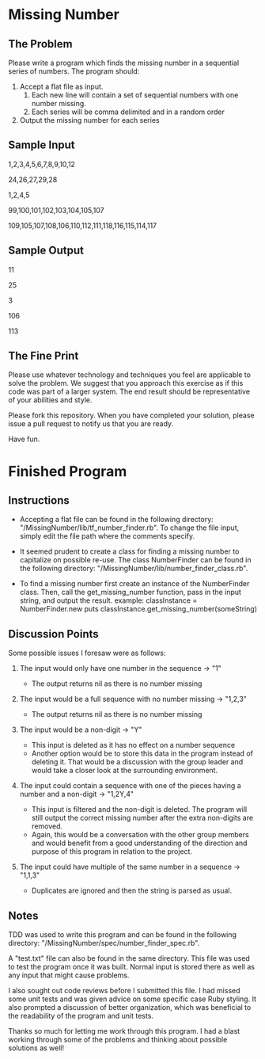 Missing Number
==============

The Problem
-----------
Please write a program which finds the missing number in a sequential series of numbers. The program should:

1. Accept a flat file as input.
	1. Each new line will contain a set of sequential numbers with one number missing.
	2. Each series will be comma delimited and in a random order
2. Output the missing number for each series

Sample Input
------------
1,2,3,4,5,6,7,8,9,10,12

24,26,27,29,28

1,2,4,5

99,100,101,102,103,104,105,107

109,105,107,108,106,110,112,111,118,116,115,114,117

Sample Output
-------------
11

25

3

106

113

The Fine Print
--------------
Please use whatever technology and techniques you feel are applicable to solve the problem. We suggest that you approach this exercise as if this code was part of a larger system. The end result should be representative of your abilities and style.

Please fork this repository. When you have completed your solution, please issue a pull request to notify us that you are ready.

Have fun.



Finished Program
================

Instructions
------------
- Accepting a flat file can be found in the following directory:
	"/MissingNumber/lib/tf_number_finder.rb".
	To change the file input, simply edit the file path where the comments specify.

- It seemed prudent to create a class for finding a missing number to capitalize on possible re-use.
	The class NumberFinder can be found in the following directory:
	"/MissingNumber/lib/number_finder_class.rb".

- To find a missing number first create an instance of the NumberFinder class.
	Then, call the get_missing_number function, pass in the input string, and output the result.
	example:
		classInstance = NumberFinder.new
		puts classInstance.get_missing_number(someString)

Discussion Points
-----------------
Some possible issues I foresaw were as follows:
1. The input would only have one number in the sequence -> "1"
	- The output returns nil as there is no number missing

2. The input would be a full sequence with no number missing -> "1,2,3"
	- The output returns nil as there is no number missing

3. The input would be a non-digit -> "Y"
	- This input is deleted as it has no effect on a number sequence
	- Another option would be to store this data in the program instead of deleting it. That would be a discussion with the group leader and would take a closer look at the surrounding environment.

4. The input could contain a sequence with one of the pieces having a number and a non-digit -> "1,2Y,4"
	- This input is filtered and the non-digit is deleted. The program will still output the correct missing number after the extra non-digits are removed.
	- Again, this would be a conversation with the other group members and would benefit from a good understanding of the direction and purpose of this program in relation to the project.

5. The input could have multiple of the same number in a sequence -> "1,1,3"
	- Duplicates are ignored and then the string is parsed as usual.


Notes
-----
TDD was used to write this program and can be found in the following directory:
"/MissingNumber/spec/number_finder_spec.rb".

A "test.txt" file can also be found in the same directory. This file was used to test the program once it was built. Normal input is stored there as well as any input that might cause problems.

I also sought out code reviews before I submitted this file. I had missed some unit tests and was given advice on some specific case Ruby styling. It also prompted a discussion of better organization, which was beneficial to the readability of the program and unit tests.

Thanks so much for letting me work through this program. I had a blast working through some of the problems and thinking about possible solutions as well!
